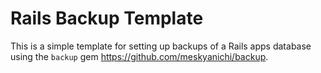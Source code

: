 # Rails Backup Template

This is a simple template for setting up backups of a Rails apps database using the `backup` gem <https://github.com/meskyanichi/backup>.